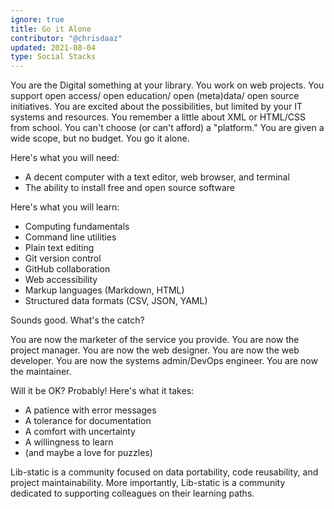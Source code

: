 ```yaml
---
ignore: true
title: Go it Alone
contributor: "@chrisdaaz"
updated: 2021-08-04
type: Social Stacks
---
```


You are the Digital something at your library. 
You work on web projects. 
You support open access/ open education/ open (meta)data/ open source initiatives. 
You are excited about the possibilities, but limited by your IT systems and resources. 
You remember a little about XML or HTML/CSS from school. 
You can't choose (or can't afford) a "platform." 
You are given a wide scope, but no budget. You go it alone. 

Here's what you will need:

- A decent computer with a text editor, web browser, and terminal
- The ability to install free and open source software

Here's what you will learn:

- Computing fundamentals
- Command line utilities
- Plain text editing
- Git version control
- GitHub collaboration
- Web accessibility
- Markup languages (Markdown, HTML)
- Structured data formats (CSV, JSON, YAML)

Sounds good. 
What's the catch? 

You are now the marketer of the service you provide. 
You are now the project manager. 
You are now the web designer. 
You are now the web developer. 
You are now the systems admin/DevOps engineer. 
You are now the maintainer.

Will it be OK? Probably! Here's what it takes:

- A patience with error messages
- A tolerance for documentation
- A comfort with uncertainty
- A willingness to learn 
- (and maybe a love for puzzles)

Lib-static is a community focused on data portability, code reusability, and project maintainability. 
More importantly, Lib-static is a community dedicated to supporting colleagues on their learning paths. 
